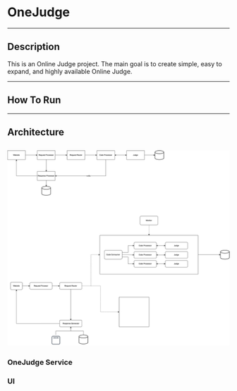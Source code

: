 # OneJudge

---

## Description
This is an Online Judge project. The main goal is to create simple, easy to expand, and highly available Online Judge.

---

## How To Run

---

## Architecture
![](./doc/img/architecture.png)
---
### OneJudge Service
### UI







